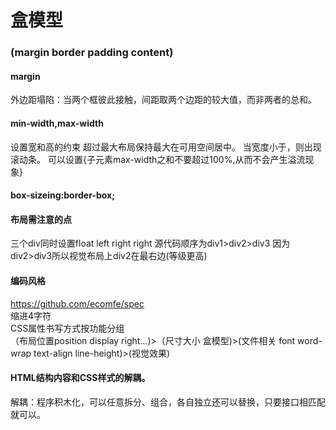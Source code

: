 # 盒模型
### (margin border padding content)
#### margin
外边距塌陷：当两个框彼此接触，间距取两个边距的较大值，而非两者的总和。
#### min-width,max-width
设置宽和高的约束 
超过最大布局保持最大在可用空间居中。
当宽度小于，则出现滚动条。
可以设置{子元素max-width之和不要超过100%,从而不会产生溢流现象}
#### box-sizeing:border-box;

#### 布局需注意的点
三个div同时设置float left right right
源代码顺序为div1>div2>div3
因为div2>div3所以视觉布局上div2在最右边(等级更高)

#### 编码风格
https://github.com/ecomfe/spec<br>
缩进4字符<br>
CSS属性书写方式按功能分组<br>
（布局位置position display right...)>（尺寸大小 盒模型)>(文件相关 font word-wrap text-align line-height)>(视觉效果)

#### HTML结构内容和CSS样式的解耦。
解耦：程序积木化，可以任意拆分、组合，各自独立还可以替换，只要接口相匹配就可以。
